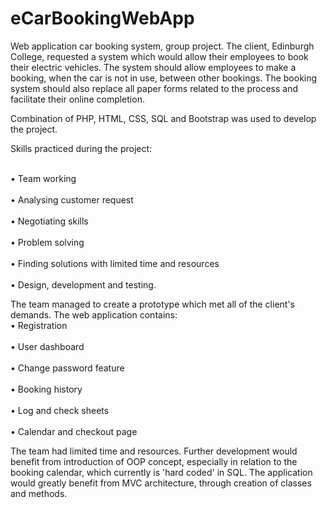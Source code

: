 # eCarBookingWebApp
Web application car booking system, group project. The client, Edinburgh College, requested a system which would allow their employees to book their electric vehicles. The system should allow employees to make a booking, when the car is not in use, between other bookings. The booking system should also replace all paper forms related to the process and facilitate their online completion. 

Combination of PHP, HTML, CSS, SQL and Bootstrap was used to develop the project.  

Skills practiced during the project:

<br>•	Team working</br>
<br>•	Analysing customer request</br>
<br>•	Negotiating skills</br>
<br>•	Problem solving</br>
<br>•	Finding solutions with limited time and resources</br>
<br>•	Design, development and testing.</br>

The team managed to create a prototype which met all of the client's demands. The web application contains:
<br>•	Registration</br>
<br>•	User dashboard</br>
<br>•	Change password feature</br>
<br>•	Booking history</br>
<br>•	Log and check sheets</br>
<br>•	Calendar and checkout page</br>


The team had limited time and resources. Further development would benefit from introduction of OOP concept, especially in relation to the booking calendar, which currently is 'hard coded' in SQL. The application would greatly benefit from MVC architecture, through creation of classes and methods.
